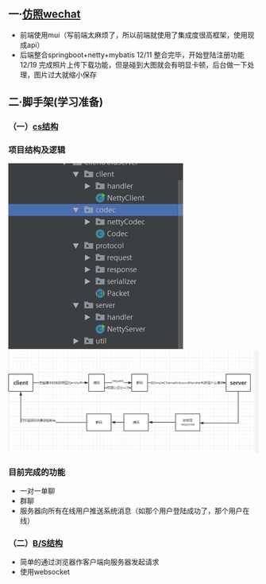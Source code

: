 

## 一·[仿照wechat](https://github.com/jiujiujiujiujiuaia/IM-netty/tree/master/src/main/java/com/ycw/wechat)
- 前端使用mui（写前端太麻烦了，所以前端就使用了集成度很高框架，使用现成api）
- 后端整合springboot+netty+mybatis
12/11 整合完毕，开始登陆注册功能
12/19 完成照片上传下载功能，但是碰到大图就会有明显卡顿，后台做一下处理，图片过大就缩小保存


## 二·脚手架(学习准备)
### （一）[cs结构](https://github.com/jiujiujiujiujiuaia/IM-netty/tree/master/src/main/java/com/ycw/im/ClientAndServer)

### 项目结构及逻辑
![](image/1.png)
![](image/2.png)

### 目前完成的功能
- 一对一单聊
- 群聊
- 服务器向所有在线用户推送系统消息（如那个用户登陆成功了，那个用户在线）
### （二）[B/S结构](https://github.com/jiujiujiujiujiuaia/IM-netty/tree/master/src/main/java/com/ycw/im/BrowserAndClient)
- 简单的通过浏览器作客户端向服务器发起请求
- 使用websocket

